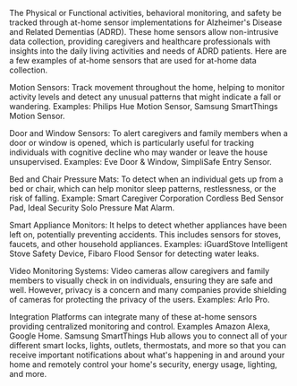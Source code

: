 <!----
---
layout: default
title: Smart Home
nav_order: 3
parent: Software Infrastructure
grand_parent: MassAITC Resources
has_children: true
usemathjax: true
description: "Smart Home"
---
## Data Collection from Smart Home sensors
{: .no_toc }

## Table of Contents
{: .no_toc .text-delta }

1. TOC
{:toc}
---
---->
The Physical or Functional activities, behavioral monitoring, and safety be tracked through at-home sensor implementations for Alzheimer's Disease and Related Dementias (ADRD). These home sensors allow non-intrusive data collection, providing caregivers and healthcare professionals with insights into the daily living activities and needs of ADRD patients. Here are a few examples of at-home sensors that are used for at-home data collection.

Motion Sensors: Track movement throughout the home, helping to monitor activity levels and detect any unusual patterns that might indicate a fall or wandering. Examples: Philips Hue Motion Sensor, Samsung SmartThings Motion Sensor.

Door and Window Sensors: To alert caregivers and family members when a door or window is opened, which is particularly useful for tracking individuals with cognitive decline who may wander or leave the house unsupervised. Examples: Eve Door & Window, SimpliSafe Entry Sensor.

Bed and Chair Pressure Mats:  To detect when an individual gets up from a bed or chair, which can help monitor sleep patterns, restlessness, or the risk of falling. Example: Smart Caregiver Corporation Cordless Bed Sensor Pad, Ideal Security Solo Pressure Mat Alarm.

Smart Appliance Monitors: It helps to detect whether appliances have been left on, potentially preventing accidents. This includes sensors for stoves, faucets, and other household appliances.
Examples: iGuardStove Intelligent Stove Safety Device, Fibaro Flood Sensor for detecting water leaks.

Video Monitoring Systems: Video cameras allow caregivers and family members to visually check in on individuals, ensuring they are safe and well. However, privacy is a concern and many companies provide shielding of cameras for protecting the privacy of the users. Examples: Arlo Pro.

Integration Platforms can integrate many of these at-home sensors providing centralized monitoring and control. Examples Amazon Alexa, Google Home. Samsung SmartThings Hub allows you to connect all of your different smart locks, lights, outlets, thermostats, and more so that you can receive important notifications about what's happening in and around your home and remotely control your home's security, energy usage, lighting, and more.